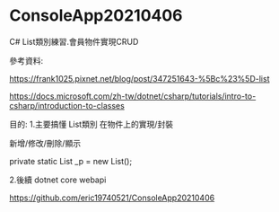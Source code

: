 # ConsoleApp20210406
C# List類別練習.會員物件實現CRUD


參考資料:

https://frank1025.pixnet.net/blog/post/347251643-%5Bc%23%5D-list

https://docs.microsoft.com/zh-tw/dotnet/csharp/tutorials/intro-to-csharp/introduction-to-classes




目的:
1.主要搞懂 List類別 在物件上的實現/封裝

新增/修改/刪除/顯示


private static List<DB> _p = new List<DB>();




2.後續 dotnet core webapi


https://github.com/eric19740521/ConsoleApp20210406

